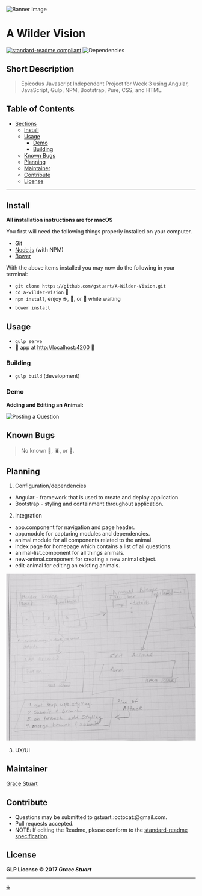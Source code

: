 ![Banner Image](https://www.fortworthzoo.org/assets/2059/a_wilder_vision_logo.jpg)
# A Wilder Vision
 [![standard-readme compliant](https://img.shields.io/badge/readme%20style-standard-brightgreen.svg)](https://github.com/RichardLitt/standard-readme)
![Dependencies](https://img.shields.io/badge/dependencies-up%20to%20date-brightgreen.svg)


## Short Description
> Epicodus Javascript Independent Project for Week 3 using Angular, JavaScript, Gulp, NPM, Bootstrap, Pure, CSS, and HTML.

## Table of Contents
- [Sections](#sections)
  - [Install](#install)
  - [Usage](#usage)
    - [Demo](#demo)
    - [Building](#building)
  - [Known Bugs](#known-bugs)
  - [Planning](#planning)
  - [Maintainer](#maintainer)
  - [Contribute](#contribute)
  - [License](#license)

***

## Install
**All installation instructions are for macOS**

You first will need the following things properly installed on your computer.
 * [Git](https://git-scm.com/)
 * [Node.js](https://nodejs.org/) (with NPM)
 * [Bower](https://bower.io/)

With the above items installed you may now do the following in your terminal:
 * `git clone https://github.com/gstuart/A-Wilder-Vision.git`
 * `cd a-wilder-vision` :file_folder:
 * `npm install`, enjoy :coffee:, :beer:,  or :smoking: while waiting
 * `bower install`

## Usage
* `gulp serve`
* :eyes: app at [http://localhost:4200](http://localhost:4200) :tada:

### Building
 * `gulp build` (development)

### Demo
**Adding and Editing an Animal:**

![Posting a Question](/public/resources/video/out1.gif)

## Known Bugs
> No known :bug:, :beetle:, or :ant:.


## Planning
1. Configuration/dependencies
  * Angular - framework that is used to create and deploy application.
  * Bootstrap - styling and containment throughout application.

2. Integration
  * app.component for navigation and page header.
  * app.module for capturing modules and dependencies.
  * animal.module for all components related to the animal.  
  * index page for homepage which contains a list of all questions.
  * animal-list.component for all things animals.
  * new-animal.component for creating a new animal object.
  * edit-animal for editing an existing animals.

   ![planning image](./resources/img/common/planning.jpg)  


3. UX/UI


## Maintainer
[Grace Stuart](href="https://github.com/gstuart")


## Contribute
* Questions may be submitted to gstuart.:octocat:@gmail.com.
* Pull requests accepted.
* NOTE: If editing the Readme, please conform to the [standard-readme specification](https://github.com/RichardLitt/standard-readme/blob/master/spec.md).


## License
**GLP License :copyright: 2017 _Grace Stuart_**

***

**[:top:](#a-wilder-vision)**
